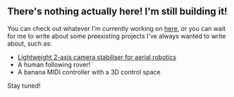 

## There's nothing actually here! I'm still building it!

You can check out whatever I'm currently working on [here](2018-10-01-hijack-cnc-brain.md), or you can wait for me to write about some preexisting projects I've always wanted to write about, such as:

* [Lightweight 2-axis camera stabiliser for aerial robotics](2018-05-29-camera-de-jiggler.md)
* A human following rover!
* A banana MIDI controller with a 3D control space


Stay tuned!
